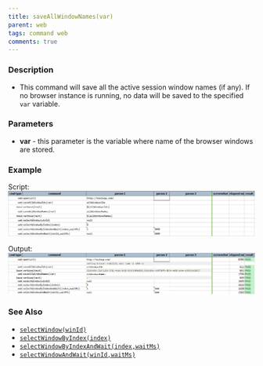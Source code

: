 ```yaml
---
title: saveAllWindowNames(var)
parent: web
tags: command web
comments: true
---
```


### Description

- This command will save all the active session window names (if any). If no browser instance is running, no data will be saved to the specified `var` variable.

### Parameters

- **var** - this parameter is the variable where name of the browser windows are stored.

### Example

Script:<br/>
![](image/saveAllWindowNames_01.png)

Output:<br/>
![](image/saveAllWindowNames_02.png)

### See Also

- [`selectWindow(winId)`](selectWindow(winId))
- [`selectWindowByIndex(index)`](selectWindowByIndex(index))
- [`selectWindowByIndexAndWait(index,waitMs)`](selectWindowByIndexAndWait(index,waitMs))
- [`selectWindowAndWait(winId,waitMs)`](selectWindowAndWait(winId,waitMs))